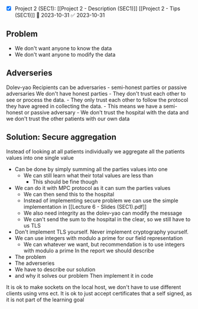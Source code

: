 - [x] Project 2 (SEC1): [[Project 2 - Description (SEC1)]] [[Project 2 - Tips (SEC1)]] 📅 2023-10-31 ✅ 2023-10-31
## Problem
- We don't want anyone to know the data
- We don't want anyone to modify the data

## Adverseries
Dolev-yao
Recipients can be adversaries
	- semi-honest parties or passive adversaries
We don't have honest parties
	- They don't trust each other to see or process the data.
	- They only trust each other to follow the protocol they have agreed in collecting the data.
	- This means we have a semi-honest or passive adversary
	- We don't trust the hospital with the data and we don't trust the other patients with our own data

## Solution: Secure aggregation
Instead of looking at all patients individually we aggregate all the patients values into one single value
- Can be done by simply summing all the parties values into one
	- We can still learn what their total values are less than
		- This should be fine though
- We can do it with MPC protocol as it can sum the parties values
	- We can then send this to the hospital
	- Instead of implementing secure problem we can use the simple implementation in [[Lecture 6 - Slides (SEC1).pdf]]
	- We also need integrity as the dolev-yao can modify the message
	- We can't send the sum to the hospital in the clear, so we still have to us TLS
- Don't implement TLS yourself. Never implement cryptography yourself.
- We can use integers with modulo a prime for our field representation
	- We can whatever we want, but recommendation is to use integers with modulo a prime
In the report we should describe
- The problem
- The adverseries
- We have to describe our solution
- and why it solves our problem
Then implement it in code

It is ok to make sockets on the local host, we don't have to use different clients using vms ect.
It is ok to just accept certificates that a self signed, as it is not part of the learning goal


